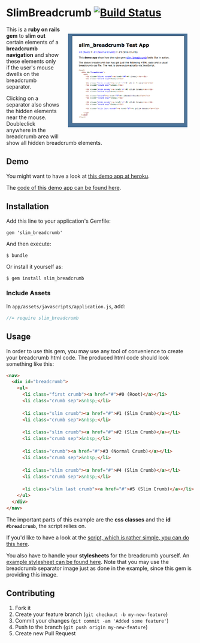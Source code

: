 # SlimBreadcrumb [![Build Status](https://secure.travis-ci.org/fiedl/slim_breadcrumb.png?branch=master)](http://travis-ci.org/fiedl/slim_breadcrumb)

<img src="https://github.com/fiedl/slim_breadcrumb/raw/master/test_app/app/assets/images/screenshot.png" height="250" align="right" vspace="20" hspace="20" />

This is a **ruby on rails gem** to **slim out** certain elements of a **breadcrumb navigation** and show these elements only if the user's mouse dwells on the breadcrumb separator.

Clicking on a separator also shows the hidden elements near the mouse. Doubleclick anywhere in the breadcrumb area will show all hidden breadcrumb elements.

## Demo

You might want to have a look at [this demo app at heroku](http://slim-breadcrumb-test-app.herokuapp.com/).

The [code of this demo app can be found here](https://github.com/fiedl/slim_breadcrumb/tree/master/test_app).

## Installation

Add this line to your application's Gemfile:

    gem 'slim_breadcrumb'

And then execute:

    $ bundle

Or install it yourself as:

    $ gem install slim_breadcrumb

### Include Assets

In `app/assets/javascripts/application.js`, add:

```javascript
//= require slim_breadcrumb
```
## Usage

In order to use this gem, you may use any tool of convenience to create your breadcrumb html code. The produced html code should look something like this:

```html
<nav>
  <div id="breadcrumb">
    <ul>
	  <li class="first crumb"><a href="#">#0 (Root)</a></li>
	  <li class="crumb sep">&nbsp;</li>
			  
	  <li class="slim crumb"><a href="#">#1 (Slim Crumb)</a></li>
	  <li class="crumb sep">&nbsp;</li>
				  
	  <li class="slim crumb"><a href="#">#2 (Slim Crumb)</a></li>
	  <li class="crumb sep">&nbsp;</li>
							  
	  <li class="crumb"><a href="#">#3 (Normal Crumb)</a></li>
	  <li class="crumb sep">&nbsp;</li>
									  
	  <li class="slim crumb"><a href="#">#4 (Slim Crumb)</a></li>
	  <li class="crumb sep">&nbsp;</li>
													  
	  <li class="slim last crumb"><a href="#">#5 (Slim Crumb)</a></li>
    </ul>
  </div>
</nav>
```

The important parts of this example are the **css classes** and the **id `#breadcrumb`**, the script relies on.

If you'd like to have a look at the [script, which is rather simple, you can do this here](https://github.com/fiedl/slim_breadcrumb/blob/master/lib/assets/javascripts/slim_breadcrumb.js.coffee).

You also have to handle your **stylesheets** for the breadcrumb yourself. An [example stylesheet can be found here](https://github.com/fiedl/slim_breadcrumb/blob/master/test_app/app/assets/stylesheets/breadcrumb.css.sass). Note that you may use the breadcrumb separator image just as done in the example, since this gem is providing this image.

## Contributing

1. Fork it
2. Create your feature branch (`git checkout -b my-new-feature`)
3. Commit your changes (`git commit -am 'Added some feature'`)
4. Push to the branch (`git push origin my-new-feature`)
5. Create new Pull Request
